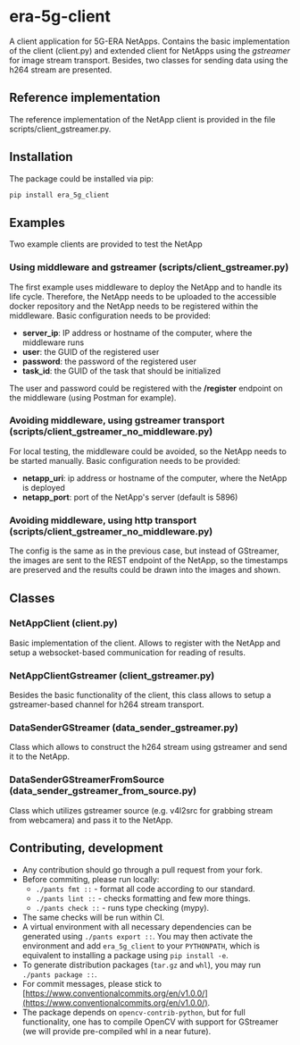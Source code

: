 # era-5g-client

A client application for 5G-ERA NetApps. Contains the basic implementation of the client (client.py) and extended client for NetApps using the *gstreamer* for image stream transport. Besides, two classes for sending data using the h264 stream are presented.

## Reference implementation

The reference implementation of the NetApp client is provided in the file scripts/client_gstreamer.py.

## Installation

The package could be installed via pip:

```bash
pip install era_5g_client
```

## Examples

Two example clients are provided to test the NetApp

### Using middleware and gstreamer (scripts/client_gstreamer.py)

The first example uses middleware to deploy the NetApp and to handle its life cycle. Therefore, the NetApp needs to be uploaded to the accessible docker repository and the NetApp needs to be registered within the middleware. Basic configuration needs to be provided:

- **server_ip**: IP address or hostname of the computer, where the middleware runs
- **user**: the GUID of the registered user
- **password**: the password of the registered user
- **task_id**: the GUID of the task that should be initialized

The user and password could be registered with the **/register** endpoint on the middleware (using Postman for example).

### Avoiding middleware, using gstreamer transport (scripts/client_gstreamer_no_middleware.py)

For local testing, the middleware could be avoided, so the NetApp needs to be started manually. Basic configuration needs to be provided:

- **netapp_uri**: ip address or hostname of the computer, where the NetApp is deployed
- **netapp_port**: port of the NetApp's server (default is 5896)

### Avoiding middleware, using http transport (scripts/client_gstreamer_no_middleware.py)

The config is the same as in the previous case, but instead of GStreamer, the images are sent to the REST endpoint of the NetApp, so the timestamps are preserved and the results could be drawn into the images and shown. 

## Classes

### NetAppClient (client.py)

Basic implementation of the client. Allows to register with the NetApp and setup a websocket-based communication for reading of results.

### NetAppClientGstreamer (client_gstreamer.py)

Besides the basic functionality of the client, this class allows to setup a gstreamer-based channel for h264 stream transport.

### DataSenderGStreamer (data_sender_gstreamer.py)

Class which allows to construct the h264 stream using gstreamer and send it to the NetApp.

### DataSenderGStreamerFromSource (data_sender_gstreamer_from_source.py)

Class which utilizes gstreamer source (e.g. v4l2src for grabbing stream from webcamera) and pass it to the NetApp.

## Contributing, development

- Any contribution should go through a pull request from your fork.
- Before commiting, please run locally:
  - `./pants fmt ::` - format all code according to our standard.
  - `./pants lint ::` - checks formatting and few more things.
  - `./pants check ::` - runs type checking (mypy).
- The same checks will be run within CI.
- A virtual environment with all necessary dependencies can be generated using `./pants export ::`. You may then activate the environment and add `era_5g_client` to your `PYTHONPATH`, which is equivalent to installing a package using `pip install -e`.
- To generate distribution packages (`tar.gz` and `whl`), you may run `./pants package ::`.
- For commit messages, please stick to [https://www.conventionalcommits.org/en/v1.0.0/](https://www.conventionalcommits.org/en/v1.0.0/).
- The package depends on `opencv-contrib-python`, but for full functionality, one has to compile OpenCV with support for GStreamer (we will provide pre-compiled whl in a near future).
